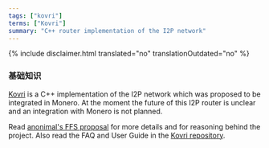 ```yaml
---
tags: ["kovri"]
terms: ["Kovri"]
summary: "C++ router implementation of the I2P network"
---
```


{% include disclaimer.html translated="no" translationOutdated="no" %}
### 基础知识

[Kovri](https://gitlab.com/kovri-project/kovri/) is a C++ implementation of the I2P network which was proposed to be integrated in Monero. At the moment the future of this I2P router is unclear and an integration with Monero is not planned.

Read [anonimal's FFS proposal](https://forum.getmonero.org/9/work-in-progress/86967/anonimal-s-kovri-full-time-development-funding-thread) for more details and for reasoning behind the project. Also read the FAQ and User Guide in the [Kovri repository](https://gitlab.com/kovri-project/kovri/).
